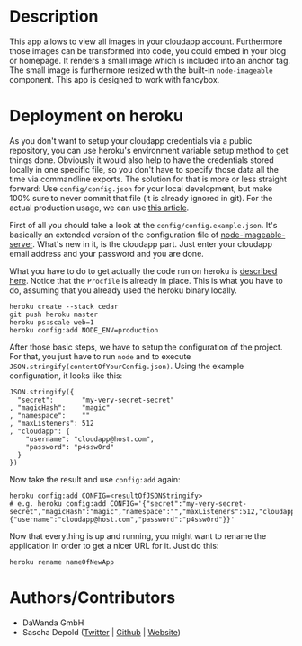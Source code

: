 # Description

This app allows to view all images in your cloudapp account. Furthermore those images can be transformed into code, you could embed in your blog or homepage. It renders a small image which is included into an anchor tag. The small image is furthermore resized with the built-in `node-imageable` component. This app is designed to work with fancybox.

# Deployment on heroku

As you don't want to setup your cloudapp credentials via a public repository, you can use heroku's environment variable setup method to get things done. Obviously it would also help to have the credentials stored locally in one specific file, so you don't have to specify those data all the time via commandline exports. The solution for that is more or less straight forward: Use `config/config.json` for your local development, but make 100% sure to never commit that file (it is already ignored in git). For the actual production usage, we can use [this article](https://devcenter.heroku.com/articles/config-vars).

First of all you should take a look at the `config/config.example.json`. It's basically an extended version of the configuration file of [node-imageable-server](https://github.com/dawanda/node-imageable-server). What's new in it, is the cloudapp part. Just enter your cloudapp email address and your password and you are done.

What you have to do to get actually the code run on heroku is [described here](https://devcenter.heroku.com/articles/nodejs). Notice that the `Procfile` is already in place. This is what you have to do, assuming that you already used the heroku binary locally.

```console
heroku create --stack cedar
git push heroku master
heroku ps:scale web=1
heroku config:add NODE_ENV=production
```

After those basic steps, we have to setup the configuration of the project. For that, you just have to run `node` and to execute `JSON.stringify(contentOfYourConfig.json)`. Using the example configuration, it looks like this:

```code
JSON.stringify({
  "secret":       "my-very-secret-secret"
, "magicHash":    "magic"
, "namespace":    ""
, "maxListeners": 512
, "cloudapp": {
    "username": "cloudapp@host.com",
    "password": "p4ssw0rd"
  }
})
```

Now take the result and use `config:add` again:

```console
heroku config:add CONFIG=<resultOfJSONStringify>
# e.g. heroku config:add CONFIG='{"secret":"my-very-secret-secret","magicHash":"magic","namespace":"","maxListeners":512,"cloudapp":{"username":"cloudapp@host.com","password":"p4ssw0rd"}}'
```

Now that everything is up and running, you might want to rename the application in order to get a nicer URL for it. Just do this:

```console
heroku rename nameOfNewApp
```


# Authors/Contributors

- DaWanda GmbH
- Sascha Depold ([Twitter](http://twitter.com/sdepold) | [Github](http://github.com/sdepold) | [Website](http://depold.com))
